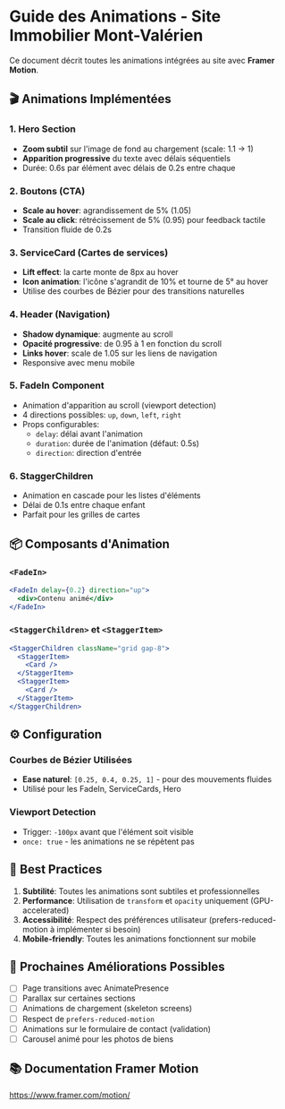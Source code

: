 # Guide des Animations - Site Immobilier Mont-Valérien

Ce document décrit toutes les animations intégrées au site avec **Framer Motion**.

## 🎬 Animations Implémentées

### 1. **Hero Section**

- **Zoom subtil** sur l'image de fond au chargement (scale: 1.1 → 1)
- **Apparition progressive** du texte avec délais séquentiels
- Durée: 0.6s par élément avec délais de 0.2s entre chaque

### 2. **Boutons (CTA)**

- **Scale au hover**: agrandissement de 5% (1.05)
- **Scale au click**: rétrécissement de 5% (0.95) pour feedback tactile
- Transition fluide de 0.2s

### 3. **ServiceCard (Cartes de services)**

- **Lift effect**: la carte monte de 8px au hover
- **Icon animation**: l'icône s'agrandit de 10% et tourne de 5° au hover
- Utilise des courbes de Bézier pour des transitions naturelles

### 4. **Header (Navigation)**

- **Shadow dynamique**: augmente au scroll
- **Opacité progressive**: de 0.95 à 1 en fonction du scroll
- **Links hover**: scale de 1.05 sur les liens de navigation
- Responsive avec menu mobile

### 5. **FadeIn Component**

- Animation d'apparition au scroll (viewport detection)
- 4 directions possibles: `up`, `down`, `left`, `right`
- Props configurables:
  - `delay`: délai avant l'animation
  - `duration`: durée de l'animation (défaut: 0.5s)
  - `direction`: direction d'entrée

### 6. **StaggerChildren**

- Animation en cascade pour les listes d'éléments
- Délai de 0.1s entre chaque enfant
- Parfait pour les grilles de cartes

## 📦 Composants d'Animation

### `<FadeIn>`

```jsx
<FadeIn delay={0.2} direction="up">
  <div>Contenu animé</div>
</FadeIn>
```

### `<StaggerChildren>` et `<StaggerItem>`

```jsx
<StaggerChildren className="grid gap-8">
  <StaggerItem>
    <Card />
  </StaggerItem>
  <StaggerItem>
    <Card />
  </StaggerItem>
</StaggerChildren>
```

## ⚙️ Configuration

### Courbes de Bézier Utilisées

- **Ease naturel**: `[0.25, 0.4, 0.25, 1]` - pour des mouvements fluides
- Utilisé pour les FadeIn, ServiceCards, Hero

### Viewport Detection

- Trigger: `-100px` avant que l'élément soit visible
- `once: true` - les animations ne se répètent pas

## 🎨 Best Practices

1. **Subtilité**: Toutes les animations sont subtiles et professionnelles
2. **Performance**: Utilisation de `transform` et `opacity` uniquement (GPU-accelerated)
3. **Accessibilité**: Respect des préférences utilisateur (prefers-reduced-motion à implémenter si besoin)
4. **Mobile-friendly**: Toutes les animations fonctionnent sur mobile

## 🚀 Prochaines Améliorations Possibles

- [ ] Page transitions avec AnimatePresence
- [ ] Parallax sur certaines sections
- [ ] Animations de chargement (skeleton screens)
- [ ] Respect de `prefers-reduced-motion`
- [ ] Animations sur le formulaire de contact (validation)
- [ ] Carousel animé pour les photos de biens

## 📚 Documentation Framer Motion

https://www.framer.com/motion/

